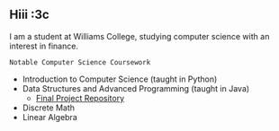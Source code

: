 ## Hiii :3c 
I am a student at Williams College, studying computer science with an interest in finance.

`Notable Computer Science Coursework`
- Introduction to Computer Science (taught in Python)
- Data Structures and Advanced Programming (taught in Java)
    - [Final Project Repository](https://github.com/savannahbolton/CS136-Final-Project)
- Discrete Math
- Linear Algebra 
